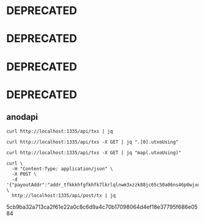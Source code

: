 # DEPRECATED
# DEPRECATED
# DEPRECATED
# DEPRECATED


## anodapi

`curl http://localhost:1335/api/txs | jq`

`curl http://localhost:1335/api/txs -X GET | jq ".[0].utxoUsing"`

`curl http://localhost:1335/api/txs -X GET | jq "map(.utxoUsing)"`


```
curl \
  -H "Content-Type: application/json" \
  -X POST \
  -d '{"payoutAddr":"addr_tfkkkhfgfkhfk7lkrlqlnwm3xzzk88jc65c50a06ns46p0wjxe6xqkvnrs4f79wjp6tz07wrl2k2nctyqqkhtak","scriptAddr":"addr_test1qkggkgkk7lh0de4uzz03wyelc24kl7x4c5kay2rv4r6lz4ugu5yjaeraawcdgzztg8s6l3x4x","txOutLoc":"txAltTesting01","utxoUsing":"5cb9ba32a713ca2f61e22a0c8c6d9a4c70b17098064d4ef18e37795f686e0584#0"}' \
  http://localhost:1335/api/post/tx | jq
```
5cb9ba32a713ca2f61e22a0c8c6d9a4c70b17098064d4ef18e37795f686e0584

